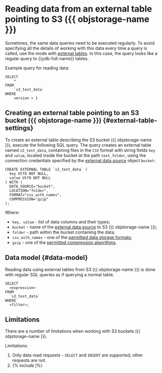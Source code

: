 # Reading data from an external table pointing to S3 ({{ objstorage-name }})

Sometimes, the same data queries need to be executed regularly. To avoid specifying all the details of working with this data every time a query is called, use the mode with [external tables](../../datamodel/external_table.md). In this case, the query looks like a regular query to {{ydb-full-name}} tables.

Example query for reading data:

```yql
SELECT
    *
FROM
    `s3_test_data`
WHERE
    version > 1
```

## Creating an external table pointing to an S3 bucket ({{ objstorage-name }}) {#external-table-settings}

To create an external table describing the S3 bucket ({{ objstorage-name }}), execute the following SQL query. The query creates an external table named `s3_test_data`, containing files in the `CSV` format with string fields `key` and `value`, located inside the bucket at the path `test_folder`, using the connection credentials specified by the [external data source](../../datamodel/external_data_source.md) object `bucket`:

```yql
CREATE EXTERNAL TABLE `s3_test_data` (
  key Utf8 NOT NULL,
  value Utf8 NOT NULL
) WITH (
  DATA_SOURCE="bucket",
  LOCATION="folder",
  FORMAT="csv_with_names",
  COMPRESSION="gzip"
);
```

Where:

- `key, value` - list of data columns and their types;
- `bucket` - name of the [external data source](../../datamodel/external_data_source.md) to S3 ({{ objstorage-name }});
- `folder` - path within the bucket containing the data;
- `csv_with_names` - one of the [permitted data storage formats](formats.md);
- `gzip` - one of the [permitted compression algorithms](formats.md#compression).

## Data model {#data-model}

Reading data using external tables from S3 ({{ objstorage-name }}) is done with regular SQL queries as if querying a normal table.

```yql
SELECT
  <expression>
FROM
  `s3_test_data`
WHERE
  <filter>;
```

## Limitations

There are a number of limitations when working with S3 buckets ({{ objstorage-name }}).

Limitations:

1. Only data read requests - `SELECT` and `INSERT` are supported; other requests are not.
1. {% include [!](../_includes/datetime_limits.md)%}